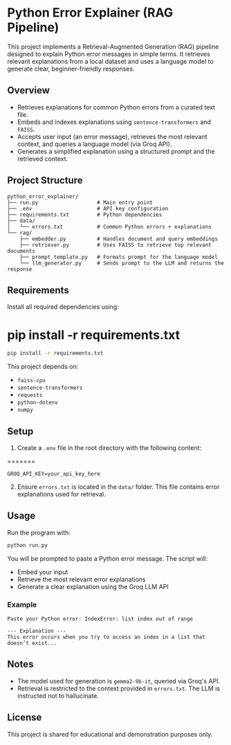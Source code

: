 # Python Error Explainer (RAG Pipeline)

This project implements a Retrieval-Augmented Generation (RAG) pipeline designed to explain Python error messages in simple terms. It retrieves relevant explanations from a local dataset and uses a language model to generate clear, beginner-friendly responses.

## Overview

- Retrieves explanations for common Python errors from a curated text file.
- Embeds and indexes explanations using `sentence-transformers` and `FAISS`.
- Accepts user input (an error message), retrieves the most relevant context, and queries a language model (via Groq API).
- Generates a simplified explanation using a structured prompt and the retrieved context.

## Project Structure

```
python_error_explainer/
├── run.py                   # Main entry point
├── .env                     # API key configuration
├── requirements.txt         # Python dependencies
├── data/
│   └── errors.txt           # Common Python errors + explanations
└── rag/
    ├── embedder.py          # Handles document and query embeddings
    ├── retriever.py         # Uses FAISS to retrieve top relevant documents
    ├── prompt_template.py   # Formats prompt for the language model
    └── llm_generator.py     # Sends prompt to the LLM and returns the response
````

## Requirements

Install all required dependencies using:

pip install -r requirements.txt
=======
```bash
pip install -r requirements.txt
````


This project depends on:

* `faiss-cpu`
* `sentence-transformers`
* `requests`
* `python-dotenv`
* `numpy`

## Setup

1. Create a `.env` file in the root directory with the following content:

=======
   ```
   GROQ_API_KEY=your_api_key_here
   ```

2. Ensure `errors.txt` is located in the `data/` folder. This file contains error explanations used for retrieval.

## Usage

Run the program with:

```bash
python run.py
```


You will be prompted to paste a Python error message. The script will:

* Embed your input
* Retrieve the most relevant error explanations
* Generate a clear explanation using the Groq LLM API

### Example

```
Paste your Python error: IndexError: list index out of range

--- Explanation ---
This error occurs when you try to access an index in a list that doesn’t exist...
```

## Notes

* The model used for generation is `gemma2-9b-it`, queried via Groq's API.
* Retrieval is restricted to the context provided in `errors.txt`. The LLM is instructed not to hallucinate.

## License

This project is shared for educational and demonstration purposes only.
